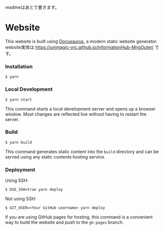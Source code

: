 readmeはあとで書きます。

# Website

This website is built using [Docusaurus](https://docusaurus.io/), a modern static website generator.
website実体は https://unimagic-vrc.github.io/InformationHub-MngOuter/ です。

### Installation

```
$ yarn
```

### Local Development

```
$ yarn start
```

This command starts a local development server and opens up a browser window. Most changes are reflected live without having to restart the server.

### Build

```
$ yarn build
```

This command generates static content into the `build` directory and can be served using any static contents hosting service.

### Deployment

Using SSH:

```
$ USE_SSH=true yarn deploy
```

Not using SSH:

```
$ GIT_USER=<Your GitHub username> yarn deploy
```

If you are using GitHub pages for hosting, this command is a convenient way to build the website and push to the `gh-pages` branch.

